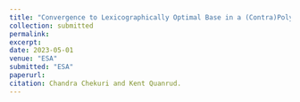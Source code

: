 ```yaml
---
title: "Convergence to Lexicographically Optimal Base in a (Contra)Polymatroid and Applications to Densest Subgraph and Tree Packing"
collection: submitted
permalink: 
excerpt: 
date: 2023-05-01
venue: "ESA"
submitted: "ESA"
paperurl: 
citation: Chandra Chekuri and Kent Quanrud. 
---
```

